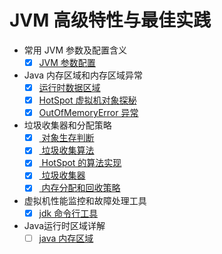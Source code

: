 # JVM 高级特性与最佳实践

+ 常用 JVM 参数及配置含义
    + [x] [JVM 参数配置](DOC/00.jvm-args-config.md)
+ Java 内存区域和内存区域异常
    + [x] [运行时数据区域](DOC/01.runtime-data-region.md)
    + [x] [HotSpot 虚拟机对象探秘](DOC/01.hotspot-vm-object.md)
    + [x] [OutOfMemoryError 异常](DOC/01.out-of-memory-error.md)
+ 垃圾收集器和分配策略
    + [x] [ 对象生存判断](DOC/02.object-live-or-dead.md)
    + [x] [ 垃圾收集算法](DOC/02.GC-algorithm.md)
    + [x] [ HotSpot 的算法实现](DOC/02.hotspot-impl.md)
    + [x] [ 垃圾收集器](DOC/02.collectors.md)
    + [x] [ 内存分配和回收策略](DOC/02.memory-strategy.md)
+ 虚拟机性能监控和故障处理工具
    + [x] [jdk 命令行工具](DOC/03.jdk-cmd.md)
+ Java运行时区域详解
    + [ ] [java 内存区域](DOC/04.data-region.md)